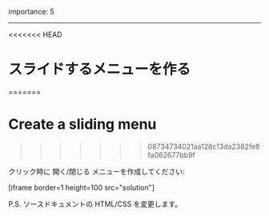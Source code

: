 importance: 5

---

<<<<<<< HEAD
# スライドするメニューを作る
=======
# Create a sliding menu
>>>>>>> 08734734021aa128c13da2382fe8fa062677bb9f

クリック時に 開く/閉じる メニューを作成してください:

[iframe border=1 height=100 src="solution"]

P.S. ソースドキュメントの HTML/CSS を変更します。

